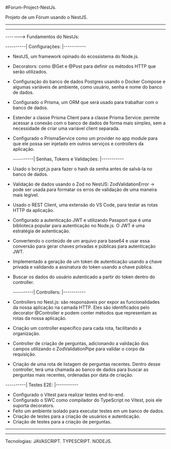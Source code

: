 #Forum-Project-NestJs.
 
Projeto de um Fórum usando o NestJS.

____________________________________________________________________________________________________________________________________________________________________________________________________________________
____________________________________________________________________________________________________________________________________________________________________________________________________________________
-------> Fundamentos do NestJs:

  ----------| Configurações: |-----------

- NestJS, um framework opinado do ecossistema do Node.js.
- Decorators: como @Get e @Post para definir os métodos HTTP que serão utilizados.
- Configuração do banco de dados Postgres usando o Docker Compose e algumas variáveis de ambiente, como usuário, senha e nome do banco de dados.
- Configurado o Prisma, um ORM que será usado para trabalhar com o banco de dados.
- Estender a classe Prisma Client para a classe Prisma Service: permite acessar a conexão com o banco de dados de forma mais simples, sem a necessidade de criar uma variável client separada.
- Configurado o PrismaService como um provider no app module para que ele possa ser injetado em outros serviços e controllers da aplicação.

  
  ----------| Senhas, Tokens e Validações: |-----------
  
- Usado o bcrypt.js para fazer o hash da senha antes de salvá-la no banco de dados.
- Validação de dados usando o Zod no NestJS: ZodValidationError -> pode ser usada para formatar os erros de validação de uma maneira mais legível.
- Usado o REST Client, uma extensão do VS Code, para testar as rotas HTTP da aplicação.
- Configurado a autenticação JWT e utilizando Passport que é uma biblioteca popular para autenticação no Node.js. O JWT é uma estratégia de autenticação.
- Convertendo o conteúdo de um arquivo para base64 e usar essa conversão para gerar chaves privadas e públicas para autenticação JWT.
- Implementado a geração de um token de autenticação usando a chave privada e validando a assinatura do token usando a chave pública.
- Buscar os dados do usuário autenticado a partir do token dentro do controller.
  
  ----------| Controllers: |-----------

- Controllers no Nest.js: são responsáveis por expor as funcionalidades da nossa aplicação na camada HTTP. Eles são identificados pelo decorator @Controller e podem conter métodos que representam as rotas da nossa aplicação.
- Criação um controller específico para cada rota, facilitando a organização.
- Controller de criação de perguntas, adicionando a validação dos campos utilizando o ZodValidationPipe para validar o corpo da requisição.
- Criação de uma rota de listagem de perguntas recentes. Dentro desse controller, terá uma chamada ao banco de dados para buscar as perguntas mais recentes, ordenadas por data de criação.
  
----------| Testes E2E: |-----------

- Configurado o Vitest para realizar testes end-to-end.
- Configurado o SWC como compilador do TypeScript no Vitest, pois ele suporta decorators.
- Feito um ambiente isolado para executar testes em um banco de dados.
- Criação de testes para a criação de usuários e autenticação.
- Criação de testes para a criação de perguntas.

____________________________________________________________________________________________________________________________________________________________________________________________________________________
____________________________________________________________________________________________________________________________________________________________________________________________________________________


Tecnologias: JAVASCRIPT. TYPESCRIPT. NODEJS.




 
 
